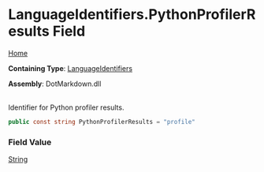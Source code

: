 # LanguageIdentifiers\.PythonProfilerResults Field

[Home](../../../README.md)

**Containing Type**: [LanguageIdentifiers](../README.md)

**Assembly**: DotMarkdown\.dll

\
Identifier for Python profiler results\.

```csharp
public const string PythonProfilerResults = "profile"
```

### Field Value

[String](https://docs.microsoft.com/en-us/dotnet/api/system.string)

